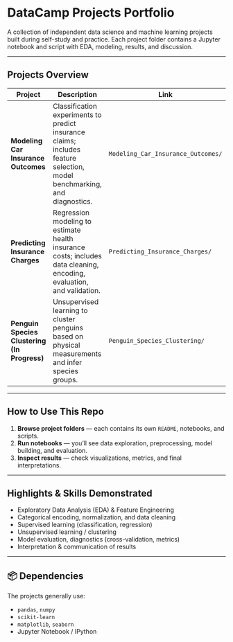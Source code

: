 # DataCamp Projects Portfolio  

A collection of independent data science and machine learning projects built during self-study and practice. Each project folder contains a Jupyter notebook and script with EDA, modeling, results, and discussion.

---

## Projects Overview

| Project | Description | Link |
|---|-------------|------|
| **Modeling Car Insurance Outcomes** | Classification experiments to predict insurance claims; includes feature selection, model benchmarking, and diagnostics. | `Modeling_Car_Insurance_Outcomes/` |
| **Predicting Insurance Charges** | Regression modeling to estimate health insurance costs; includes data cleaning, encoding, evaluation, and validation. | `Predicting_Insurance_Charges/` |
| **Penguin Species Clustering (In Progress)** | Unsupervised learning to cluster penguins based on physical measurements and infer species groups. | `Penguin_Species_Clustering/` |

---

## How to Use This Repo

1. **Browse project folders** — each contains its own `README`, notebooks, and scripts.  
2. **Run notebooks** — you’ll see data exploration, preprocessing, model building, and evaluation.  
3. **Inspect results** — check visualizations, metrics, and final interpretations.  

---

## Highlights & Skills Demonstrated

- Exploratory Data Analysis (EDA) & Feature Engineering  
- Categorical encoding, normalization, and data cleaning  
- Supervised learning (classification, regression)  
- Unsupervised learning / clustering  
- Model evaluation, diagnostics (cross-validation, metrics)  
- Interpretation & communication of results  

---

## 📦 Dependencies

The projects generally use:

- `pandas`, `numpy`  
- `scikit-learn`  
- `matplotlib`, `seaborn`  
- Jupyter Notebook / IPython  
